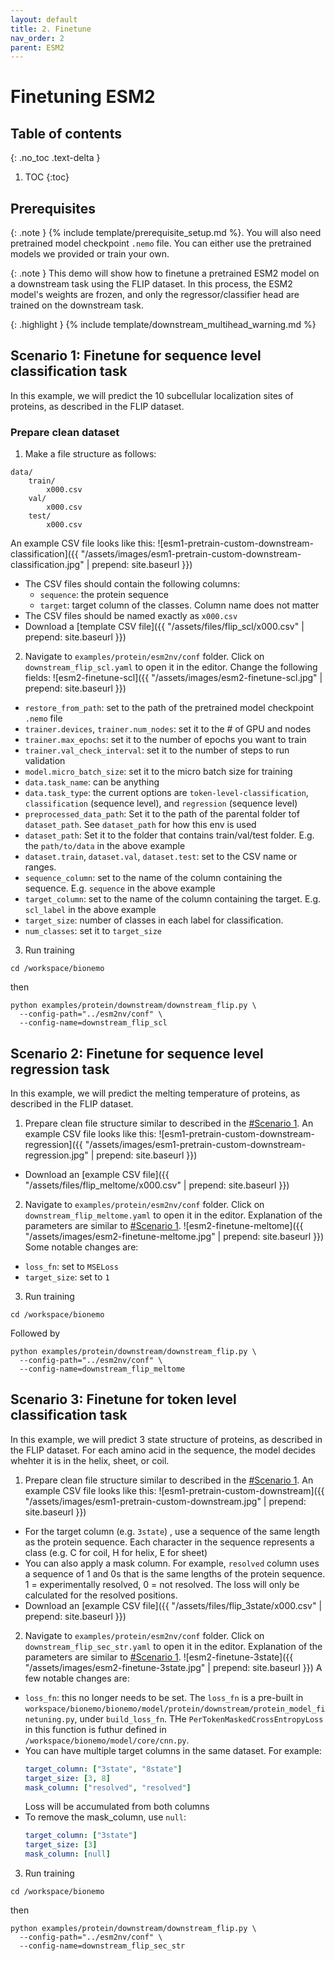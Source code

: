 ```yaml
---
layout: default
title: 2. Finetune
nav_order: 2
parent: ESM2
---
```


# Finetuning ESM2


## Table of contents
{: .no_toc .text-delta }

1. TOC
{:toc}

## Prerequisites

{: .note }
{% include template/prerequisite_setup.md %}. You will also need pretrained model checkpoint `.nemo` file. You can either use the pretrained models we provided or train your own.  

{: .note }
This demo will show how to finetune a pretrained ESM2 model on a downstream task using the FLIP dataset. In this process, the ESM2 model's weights are frozen, and only the regressor/classifier head are trained on the downstream task.

{: .highlight }
{% include template/downstream_multihead_warning.md %}

## Scenario 1: Finetune for sequence level classification task

In this example, we will predict the 10 subcellular localization sites of proteins, as described in the FLIP dataset.

### Prepare clean dataset
1. Make a file structure as follows:
```
data/
    train/
        x000.csv
    val/
        x000.csv
    test/
        x000.csv
```
An example CSV file looks like this: 
![esm1-pretrain-custom-downstream-classification]({{ "/assets/images/esm1-pretrain-custom-downstream-classification.jpg" | prepend: site.baseurl }})
- The CSV files should contain the following columns: 
  - `sequence`: the protein sequence
  - `target`: target column of the classes. Column name does not matter
- The CSV files should be named exactly as `x000.csv`
- Download a [template CSV file]({{ "/assets/files/flip_scl/x000.csv" | prepend: site.baseurl }})
2. Navigate to `examples/protein/esm2nv/conf` folder. Click on `downstream_flip_scl.yaml` to open it in the editor. Change the following fields: 
![esm2-finetune-scl]({{ "/assets/images/esm2-finetune-scl.jpg" | prepend: site.baseurl }})
- `restore_from_path`: set to the path of the pretrained model checkpoint `.nemo` file
- `trainer.devices`, `trainer.num_nodes`: set it to the # of GPU and nodes
- `trainer.max_epochs`: set it to the number of epochs you want to train
- `trainer.val_check_interval`: set it to the number of steps to run validation
- `model.micro_batch_size`: set it to the micro batch size for training
- `data.task_name`: can be anything
- `data.task_type`: the current options are `token-level-classification`, `classification` (sequence level), and `regression` (sequence level)
- `preprocessed_data_path`: Set it to the path of the parental folder tof `dataset_path`. See `dataset_path` for how this env is used
- `dataset_path`: Set it to the folder that contains train/val/test folder. E.g. the `path/to/data` in the above example
- `dataset.train`, `dataset.val`, `dataset.test`: set to the CSV name or ranges.
- `sequence_column`: set to the name of the column containing the sequence. E.g. `sequence` in the above example
- `target_column`: set to the name of the column containing the target. E.g. `scl_label` in the above example
- `target_size`: number of classes in each label for classification. 
- `num_classes`: set it to `target_size`
3. Run training
```shell
cd /workspace/bionemo
```
then 
```shell
python examples/protein/downstream/downstream_flip.py \
  --config-path="../esm2nv/conf" \
  --config-name=downstream_flip_scl
```


## Scenario 2: Finetune for sequence level regression task
In this example, we will predict the melting temperature of proteins, as described in the FLIP dataset.
1. Prepare clean file structure similar to described in the [#Scenario 1](#scenario-1-finetune-for-sequence-level-classification-task). 
An example CSV file looks like this:
![esm1-pretrain-custom-downstream-regression]({{ "/assets/images/esm1-pretrain-custom-downstream-regression.jpg" | prepend: site.baseurl }})
 - Download an [example CSV file]({{ "/assets/files/flip_meltome/x000.csv" | prepend: site.baseurl }})
2. Navigate to `examples/protein/esm2nv/conf` folder. Click on `downstream_flip_meltome.yaml` to open it in the editor. Explanation of the parameters are similar to [#Scenario 1](#scenario-1-finetune-for-sequence-level-classification-task).
![esm2-finetune-meltome]({{ "/assets/images/esm2-finetune-meltome.jpg" | prepend: site.baseurl }})
Some notable changes are: 
- `loss_fn`: set to `MSELoss`
- `target_size`: set to `1`
3. Run training
```shell
cd /workspace/bionemo
```
Followed by 
```shell
python examples/protein/downstream/downstream_flip.py \
  --config-path="../esm2nv/conf" \
  --config-name=downstream_flip_meltome
```

## Scenario 3: Finetune for token level classification task
In this example, we will predict 3 state structure of proteins, as described in the FLIP dataset. For each amino acid in the sequence, the model decides whehter it is in the helix, sheet, or coil.
1. Prepare clean file structure similar to described in the [#Scenario 1](#scenario-1-finetune-for-sequence-level-classification-task).
An example CSV file looks like this:
![esm1-pretrain-custom-downstream]({{ "/assets/images/esm1-pretrain-custom-downstream.jpg" | prepend: site.baseurl }})
 - For the target column (e.g. `3state`) , use a sequence of the same length as the protein sequence. Each character in the sequence represents a class (e.g. C for coil, H for helix, E for sheet)
 - You can also apply a mask column. For example, `resolved` column uses a sequence of 1 and 0s that is the same lengths of the protein sequence. 1 = experimentally resolved, 0 = not resolved. The loss will only be calculated for the resolved positions.
 - Download an [example CSV file]({{ "/assets/files/flip_3state/x000.csv" | prepend: site.baseurl }})
2. Navigate to `examples/protein/esm2nv/conf` folder. Click on `downstream_flip_sec_str.yaml` to open it in the editor. Explanation of the parameters are similar to [#Scenario 1](#scenario-1-finetune-for-sequence-level-classification-task).
![esm2-finetune-3state]({{ "/assets/images/esm2-finetune-3state.jpg" | prepend: site.baseurl }})
A few notable changes are:
- `loss_fn`: this no longer needs to be set. The `loss_fn` is a pre-built in `workspace/bionemo/bionemo/model/protein/downstream/protein_model_finetuning.py`, under `build_loss_fn`. THe `PerTokenMaskedCrossEntropyLoss` in this function is futhur defined in `/workspace/bionemo/model/core/cnn.py`. 
- You can have multiple target columns in the same dataset. For example: 
  ```yaml
  target_column: ["3state", "8state"]
  target_size: [3, 8]
  mask_column: ["resolved", "resolved"]
  ```
  Loss will be accumulated from both columns
- To remove the mask_column, use `null`: 
    ```yaml
    target_column: ["3state"]
    target_size: [3]
    mask_column: [null]
    ```
3. Run training
```shell
cd /workspace/bionemo
```
then 
```shell
python examples/protein/downstream/downstream_flip.py \
  --config-path="../esm2nv/conf" \
  --config-name=downstream_flip_sec_str
```
